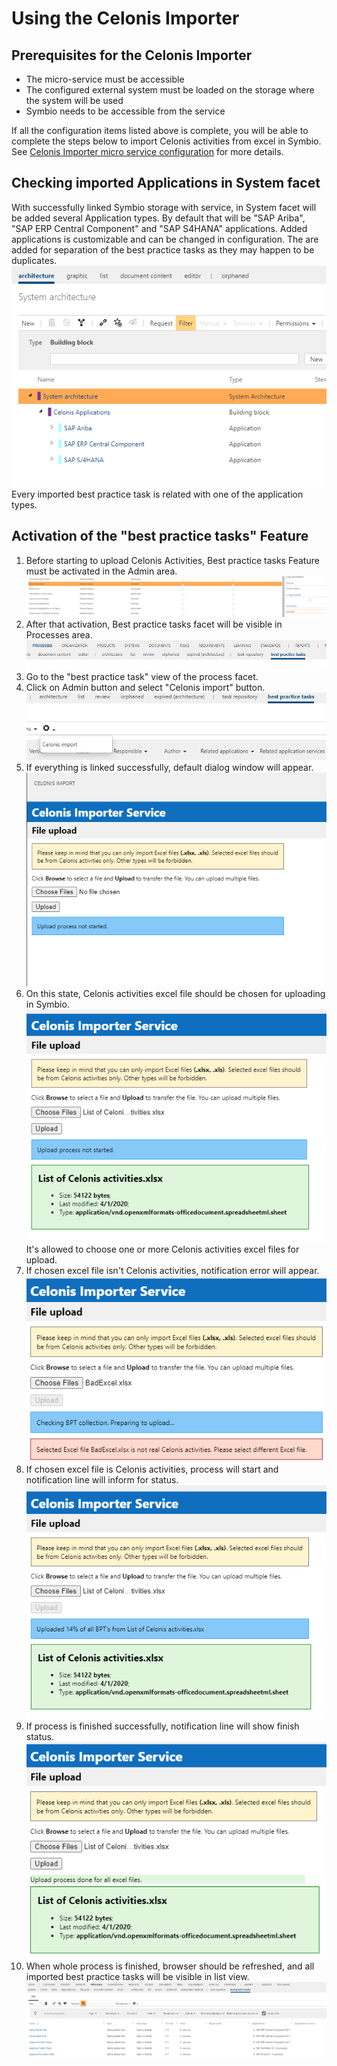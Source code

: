 # Using the Celonis Importer

## Prerequisites for the Celonis Importer
- The micro-service must be accessible
- The configured external system must be loaded on the storage where the system will be used
- Symbio needs to be accessible from the service

If all the configuration items listed above is complete, you will be able to complete the steps below to import Celonis activities from excel in Symbio. 
See [Celonis Importer micro service configuration](configuration.md) for more details.

## Checking imported Applications in System facet
With successfully linked Symbio storage with service, in System facet will be added several Application types. By default that will be "SAP Ariba", "SAP ERP Central Component" and "SAP S4HANA" applications. Added applications is customizable and can be changed in configuration. The are added for separation of the best practice tasks as they may happen to be duplicates. ![activate](media/system-applications.png)
Every imported best practice task is related with one of the application types.

##  Activation of the "best practice tasks" Feature
1. Before starting to upload Celonis Activities, Best practice tasks Feature must be activated in the Admin area. ![activate](media/bpt-feature-activated.png)
1. After that activation, Best practice tasks facet will be visible in Processes area. ![navigate](media/bpt-navigation.png)
1. Go to the "best practice task" view of the process facet.
1. Click on Admin button and select "Celonis import" button. ![Run import](media/celonis-import-button.png) 
1. If everything is linked successfully, default dialog window will appear. ![Default dialog window](media/celonis-window-default.png)
1. On this state, Celonis activities excel file should be chosen for uploading in Symbio. ![Selected excel file](media/celonis-window-selected-file.png) It's allowed to choose one or more Celonis activities excel files for upload.
1. If chosen excel file isn't Celonis activities, notification error will appear. ![Error notification](media/celonis-window-error.png)
1. If chosen excel file is Celonis activities, process will start and notification line will inform for status. ![In process notification](media/celonis-window-in-process.png)
1. If process is finished successfully, notification line will show finish status. ![Finished notification](media/celonis-window-finished.png)
1. When whole process is finished, browser should be refreshed, and all imported best practice tasks will be visible in list view. ![Imported bpt's](media/bpt-imported-elements.PNG)
